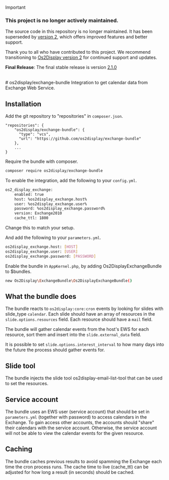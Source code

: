 > [!Important]
> 
> ### This project is no longer actively maintained.
> 
> The source code in this repository is no longer maintained. It has been superseded by [version 2](https://os2display.github.io/display-docs/), which offers improved features and better support.
> 
> Thank you to all who have contributed to this project. We recommend transitioning to [Os2Display version 2](https://os2display.github.io/display-docs/) for continued support and updates.
> 
>**Final Release**: The final stable release is version [2.1.0](https://github.com/os2display/exchange-bundle/releases/tag/2.1.0)
<br>
# os2display/exchange-bundle
Integration to get calendar data from Exchange Web Service.

## Installation
Add the git repository to "repositories" in `composer.json`.

```
"repositories": {
    "os2display/exchange-bundle": {
      "type": "vcs",
      "url": "https://github.com/os2display/exchange-bundle"
    },
    ...
}
```

Require the bundle with composer.

```sh
composer require os2display/exchange-bundle
```

To enable the integration, add the following to your `config.yml`.

```sh
os2_display_exchange:
    enabled: true
    host: %os2display_exchange.host%
    user: %os2display_exchange.user%
    password: %os2display_exchange.password%
    version: Exchange2010
    cache_ttl: 1800
```

Change this to match your setup.

And add the following to your `parameters.yml`.

```sh
os2display_exchange.host: [HOST]
os2display_exchange.user: [USER]
os2display_exchange.password: [PASSWORD]
```

Enable the bundle in `AppKernel.php`, by adding Os2DisplayExchangeBundle to $bundles.

```sh
new Os2Display\ExchangeBundle\Os2DisplayExchangeBundle()
```

## What the bundle does
The bundle reacts to `os2display:core:cron` events by looking for slides with
slide_type `calendar`. Each slide should have an array of resources in the 
`slide.options.resources` field. Each resource should have a `mail` field.

The bundle will gather calendar events from the host's EWS for each resource,
sort them and insert into the `slide.external_data` field.

It is possible to set `slide.options.interest_interval` to how many days into the
future the process should gather events for.

## Slide tool
The bundle injects the slide tool os2display-email-list-tool that can be used to set
the resources.

## Service account
The bundle uses an EWS user (service account) that should be set in 
`parameters.yml` (together with password) to access calendars in the Exchange. 
To gain access other accounts, the accounts should "share" their calendars with
the service account.
Otherwise, the service account will not be able to view the calendar events for
the given resource.

## Caching
The bundle caches previous results to avoid spamming the Exchange each time the
cron process runs. The cache time to live (cache_ttl) can be adjusted for how
long a result (in seconds) should be cached.
